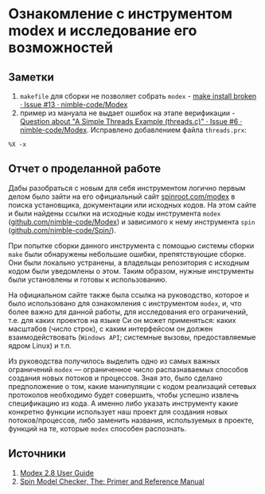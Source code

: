 # Ознакомление с инструментом modex и исследование его возможностей

## Заметки

1. `makefile` для сборки не позволяет собрать `modex` - [make install broken · Issue #13 · nimble-code/Modex](https://github.com/nimble-code/Modex/issues/13)
2. пример из мануала не выдает ошибок на этапе верификации - [Question about "A Simple Threads Example (threads.c)" · Issue #6 · nimble-code/Modex](https://github.com/nimble-code/Modex/issues/6). Исправлено добавлением файла `threads.prx`:
```
%X -x
```

## Отчет о проделанной работе

Дабы разобраться с новым для себя инструментом логично первым делом было зайти
на его официальный сайт [spinroot.com/modex](https://spinroot.com/modex/)
в поиска установщика, документации или исходных кодов. На этом сайте и были
найдены ссылки на исходные коды инструмента `modex` ([github.com/nimble-code/Modex](https://github.com/nimble-code/Modex/))
и зависимого к нему инструмента `spin` ([github.com/nimble-code/Spin/](https://github.com/nimble-code/Spin/)).

При попытке сборки данного инструмента с помощью системы сборки `make` были
обнаружены небольшие ошибки, препятствующие сборке. Они были локально устранены,
а владельцы репозитория с исходным кодом были уведомлены о этом. Таким образом,
нужные инструменты были установлены и готовы к использованию.

На официальном сайте также была ссылка на руководство, которое и было использовано
для ознакомления с инструментом `modex`, и, что более важно для данной
работы, для исследования его ограничений, т.е. для каких проектов на языке Си он
может применяться: каких масштабов (число строк), с каким интерфейсом он должен
взаимодействовать (`Windows API`; системные вызовы, предоставляемые ядром Linux)
и т.п.

Из руководства получилось выделить одно из самых важных ограничений `modex` &mdash;
ограниченное число распазнаваемых способов создания новых потоков и процессов.
Зная это, было сделано предположение о том, какие манипуляции с кодом реализаций
сетевых протоколов необходимо будет совершить, чтобы успешно извлечь спецификацию
из кода. А именно либо указать инструменту какие конкретно функции использует
наш проект для создания новых потоков/процессов, либо заменить названия,
используемых в проекте, функций на те, которые `modex` способен распознать.

## Источники

1. [Modex 2.8 User Guide](https://spinroot.com/modex/MANUAL.html)
2. [Spin Model Checker, The: Primer and Reference Manual](https://www.cin.ufpe.br/~acm/esd/intranet/spinPrimer.pdf)
